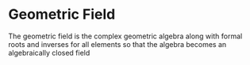 # Geometric Field

The geometric field is the complex geometric algebra along with formal roots and inverses for all elements so that the algebra becomes an algebraically closed field
